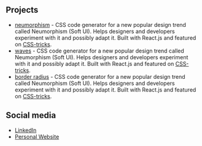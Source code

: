 ## Projects

- [neumorphism](https://neumorphism-test.vercel.app/) - CSS code generator for a new popular design trend called Neumorphism (Soft UI). Helps designers and developers experiment with it and possibly adapt it. Built with React.js and featured on [CSS-tricks](https://css-tricks.com/neumorphism-io/).
- [waves](https://wave-test.vercel.app/) - CSS code generator for a new popular design trend called Neumorphism (Soft UI). Helps designers and developers experiment with it and possibly adapt it. Built with React.js and featured on [CSS-tricks](https://css-tricks.com/neumorphism-io/).
- [border radius](https://border-radius-test.vercel.app/) - CSS code generator for a new popular design trend called Neumorphism (Soft UI). Helps designers and developers experiment with it and possibly adapt it. Built with React.js and featured on [CSS-tricks](https://css-tricks.com/neumorphism-io/).

## Social media

- [LinkedIn](https://www.linkedin.com/in/aaronaludo/)
- [Personal Website](https://aaronaludo.vercel.app/)

